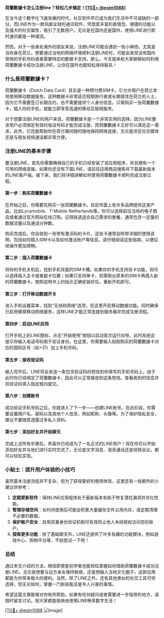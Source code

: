 **荷蘭數據卡怎么注册line？轻松几步搞定！[[TG💪+ @esim1088](https://t.me/s/esim1088)]**

在当今这个数字化飞速发展的时代，社交软件早已成为我们生活中不可或缺的一部分。而LINE作为一款风靡全球的通讯软件，凭借其丰富的表情包、便捷的功能以及强大的社交属性，吸引了无数用户。无论是在国内还是国外，使用LINE进行即时通讯都是一种潮流。

然而，对于一些身处海外的朋友来说，注册LINE可能会遇到一些小麻烦。尤其是当你身在荷兰，想要通过当地的网络环境顺利注册LINE时，可能会发现没有国内常用的手机号码或者需要特定的数据卡支持。那么，今天就来和大家聊聊如何利用荷蘭數據卡成功注册LINE，让你在国外也能轻松保持联系！

### 什么是荷蘭數據卡？

荷蘭數據卡（Dutch Data Card）其实是一种预付费SIM卡，它允许用户在荷兰本地使用移动数据服务。这种数据卡非常适合短期旅行者或长期居住在荷兰的人士，因为它不需要签订长期合约，也不需要提供个人身份信息。只需购买一张荷蘭數據卡，插入你的手机，就能立即享受高速的移动互联网服务。

对于想要注册LINE的用户来说，荷蘭數據卡是一个非常实用的选择。因为LINE要求用户必须绑定有效的电话号码才能完成注册，而荷蘭數據卡正好可以满足这一需求。此外，它还能帮助你在荷兰期间随时随地保持网络连接，无论是浏览社交媒体还是与朋友视频通话都非常方便。

### 注册LINE的基本步骤

要注册LINE，首先你需要确保自己的手机已经安装了该应用程序，并且拥有一个可用的网络连接。如果你还没有下载LINE，请前往应用商店搜索并下载最新版本的LINE客户端。接下来，我们将详细讲解如何使用荷蘭數據卡顺利完成注册过程。

#### 第一步：购买荷蘭數據卡

在开始之前，你需要先购买一张荷蘭數據卡。目前市面上有许多品牌提供这类产品，比如Lycamobile、T-Mobile Netherlands等。你可以选择前往当地的电子商店或者通过官方网站在线订购。记得挑选适合自己需求的套餐，通常包含一定量的数据流量以及通话分钟数。

购买完成后，你会收到一张带有激活码的卡片。这张卡通常会附带详细的使用说明，包括如何插入SIM卡以及如何激活账户等信息。请仔细阅读这些指南，以便后续操作更加顺畅。

#### 第二步：插入荷蘭數據卡

将你的手机关机后，找到手机背面的SIM卡槽。如果你的手机支持双卡功能，则可以选择插入主卡或者副卡位置；如果只支持单卡，则需取出原来的SIM卡再插入新的荷蘭數據卡。按照说明书上的指示正确安装好后，重新开机即可。

#### 第三步：打开移动数据开关

进入手机设置菜单，找到“无线和网络”选项，在这里开启移动数据功能。同时确保已启用蜂窝移动网络服务，这样LINE才能正常连接到服务器并完成注册流程。

#### 第四步：启动LINE应用

打开手机上的LINE图标，点击“开始使用”按钮以启动首次运行向导。此时系统会提示你输入电话号码用于验证身份。在这里，你需要输入刚刚购买的荷蘭數據卡对应的国际区号（如+31）加上手机号码。

#### 第五步：接收验证码

输入完毕后，LINE将会发送一条包含验证码的短信到你填写的手机号码上。由于此时你已经绑定了荷蘭數據卡，因此可以正常接收到这条短信。查看收到的信息并将验证码填入指定框内提交。

#### 第六步：创建账号

成功验证手机号码之后，你就进入了下一步——创建LINE账号。在此阶段，你需要设置用户名、密码以及其他个人信息，例如昵称、头像等。为了保护隐私安全，建议不要随意透露过多私人资料。

#### 第七步：添加好友并开始聊天

完成上述所有步骤后，恭喜你已经成为了一名正式的LINE用户！现在你可以开始添加好友并与他们进行实时交流了。无论是文字消息、语音通话还是视频会议，都可以轻松实现。

### 小贴士：提升用户体验的小技巧

虽然基本注册流程并不复杂，但为了获得更好的使用体验，这里还有一些额外的小建议供参考：

1. **定期更新软件**：保持LINE应用程序处于最新版本有助于修复潜在漏洞并优化性能。
2. **管理存储空间**：长时间使用后可能会积累大量缓存文件占用内存，请定期清理不必要的数据。
3. **保护账户安全**：启用双重身份验证机制可有效防止他人未经授权访问您的账户。
4. **探索更多功能**：除了基础聊天外，LINE还提供了许多有趣的功能模块，例如游戏中心、购物平台等，不妨尝试一下吧！

### 总结

通过本文介绍的方法，相信即使是初学者也能轻松掌握如何借助荷蘭數據卡成功注册LINE。无论是想要与远方亲友保持联络，还是想融入当地文化圈子，这款应用都能为你带来极大的便利。当然，除了LINE之外，还有其他类似的社交工具可供选择，但无论如何，掌握一门新技能总是令人兴奋的事情。

希望这篇文章能够对你有所帮助，如果有任何疑问或者需要进一步指导的地方，请随时留言讨论。祝大家都能愉快地使用LINE畅享数字生活！

[[TG💪+ @esim1088](https://t.me/s/esim1088) ![Image](https://i.postimg.cc/4NQfJmqS/Snipaste-2025-05-13-00-14-12.png)]